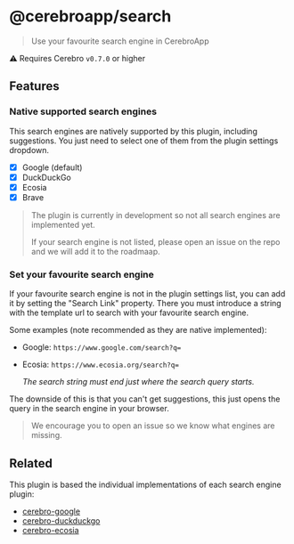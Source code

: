 # @cerebroapp/search

> Use your favourite search engine in CerebroApp

⚠️ Requires Cerebro `v0.7.0` or higher

## Features

### Native supported search engines

This search engines are natively supported by this plugin, including suggestions.
You just need to select one of them from the plugin settings dropdown.

- [x] Google (default)
- [x] DuckDuckGo
- [x] Ecosia
- [x] Brave

> The plugin is currently in development so not all search engines are implemented yet.
>
> If your search engine is not listed, please open an issue on the repo and we will add it to the roadmaap.

### Set your favourite search engine

If your favourite search engine is not in the plugin settings list, you can add it by setting the "Search Link" property.
There you must introduce a string with the template url to search with your favourite search engine.

Some examples (note recommended as they are native implemented):

- Google: `https://www.google.com/search?q=`
- Ecosia: `https://www.ecosia.org/search?q=`

    _The search string must end just where the search query starts._

The downside of this is that you can't get suggestions, this just opens the query in the search engine in your browser.
> We encourage you to open an issue so we know what engines are missing.

## Related

This plugin is based the individual implementations of each search engine plugin:

- [cerebro-google](https://github.com/cerebroapp/cerebro-google)
- [cerebro-duckduckgo](https://github.com/cerebroapp/cerebro-duck-duck-go)
- [cerebro-ecosia](https://github.com/dubisdev/cerebro-ecosia)
